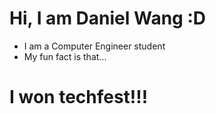 # Hi, I am Daniel Wang :D
- I am a Computer Engineer student
- My fun fact is that...
# I won techfest!!!